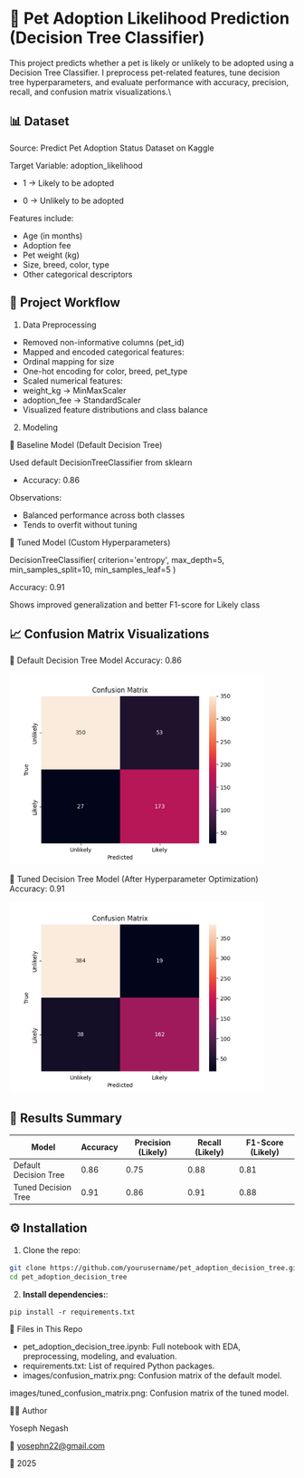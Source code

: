 # 🐾 Pet Adoption Likelihood Prediction (Decision Tree Classifier)
This project predicts whether a pet is likely or unlikely to be adopted using a Decision Tree Classifier. I preprocess pet-related features, tune decision tree hyperparameters, and evaluate performance with accuracy, precision, recall, and confusion matrix visualizations.\


## 📊 Dataset
Source: Predict Pet Adoption Status Dataset on Kaggle

Target Variable: adoption_likelihood

- 1 → Likely to be adopted

- 0 → Unlikely to be adopted

Features include:

- Age (in months)
- Adoption fee
- Pet weight (kg)
- Size, breed, color, type
- Other categorical descriptors

## 🚀 Project Workflow

1. Data Preprocessing
   
- Removed non-informative columns (pet_id)
- Mapped and encoded categorical features:
- Ordinal mapping for size
- One-hot encoding for color, breed, pet_type
- Scaled numerical features:
- weight_kg → MinMaxScaler
- adoption_fee → StandardScaler
- Visualized feature distributions and class balance

2. Modeling
   
🔹 Baseline Model (Default Decision Tree)

Used default DecisionTreeClassifier from sklearn
- Accuracy: 0.86

Observations:

- Balanced performance across both classes
- Tends to overfit without tuning

🔹 Tuned Model (Custom Hyperparameters)

DecisionTreeClassifier(
    criterion='entropy',
    max_depth=5,
    min_samples_split=10,
    min_samples_leaf=5
)

Accuracy: 0.91

Shows improved generalization and better F1-score for Likely class

## 📈 Confusion Matrix Visualizations
📌 Default Decision Tree Model
Accuracy: 0.86

<img src="images/confusion_matrix.png" alt="Confusion Matrix - Default Model" width="450">

📌 Tuned Decision Tree Model (After Hyperparameter Optimization)
Accuracy: 0.91

<img src="images/tuned_confusion_matrix.png" alt="Confusion Matrix - Tuned Model" width="450">

## 🧾 Results Summary

| Model                  | Accuracy | Precision (Likely) | Recall (Likely) | F1-Score (Likely) |
|------------------------|----------|---------------------|------------------|--------------------|
| Default Decision Tree  | 0.86     | 0.75                | 0.88             | 0.81               |
| Tuned Decision Tree    | 0.91     | 0.86                | 0.91             | 0.88               |

## ⚙️ Installation

1. Clone the repo:

```bash
git clone https://github.com/yourusername/pet_adoption_decision_tree.git
cd pet_adoption_decision_tree
```
2. **Install dependencies:**:   
```commandline
pip install -r requirements.txt
```

📂 Files in This Repo

- pet_adoption_decision_tree.ipynb: Full notebook with EDA, preprocessing, modeling, and evaluation.
- requirements.txt: List of required Python packages.
- images/confusion_matrix.png: Confusion matrix of the default model.

images/tuned_confusion_matrix.png: Confusion matrix of the tuned model.

👨‍💻 Author

Yoseph Negash

📧 yosephn22@gmail.com

📅 2025
